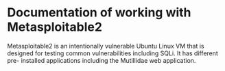 # Documentation of working with Metasploitable2

Metasploitable2 is an intentionally vulnerable Ubuntu Linux VM that is
designed for testing common vulnerabilities including SQLi. It has different pre-
installed applications including the Mutillidae web application.